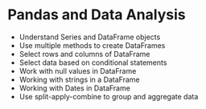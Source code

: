 # Pandas and Data Analysis

- Understand Series and DataFrame objects
- Use multiple methods to create DataFrames
- Select rows and columns of DataFrame
- Select data based on conditional statements
- Work with null values in DataFrame
- Working with strings in a DataFrame
- Working with Dates in DataFrame
- Use split-apply-combine to group and aggregate data
